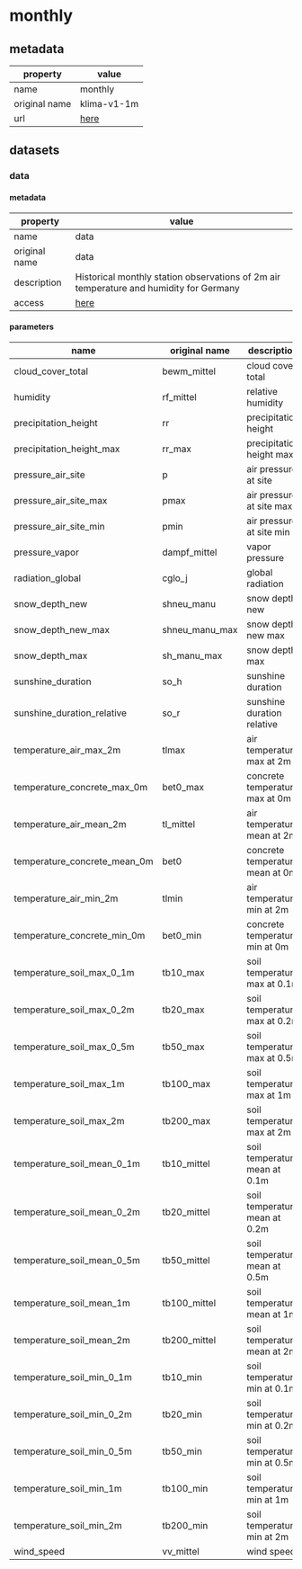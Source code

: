 # monthly

## metadata

| property      | value                                                   |
|---------------|---------------------------------------------------------|
| name          | monthly                                                 |
| original name | klima-v1-1m                                             |
| url           | [here](https://data.hub.zamg.ac.at/dataset/klima-v1-1m) |

## datasets

### data

#### metadata

| property      | value                                                                                  |
|---------------|----------------------------------------------------------------------------------------|
| name          | data                                                                                   |
| original name | data                                                                                   |
| description   | Historical monthly station observations of 2m air temperature and humidity for Germany |
| access        | [here](https://data.hub.zamg.ac.at/dataset/klima-v1-1m)                                |

#### parameters

| name                         | original name  | description                     | unit type       | unit          | constraints |
|------------------------------|----------------|---------------------------------|-----------------|---------------|-------------|
| cloud_cover_total            | bewm_mittel    | cloud cover total               | fraction        | %             | >=0,<=100   |
| humidity                     | rf_mittel      | relative humidity               | fraction        | %             | >=0,<=100   |
| precipitation_height         | rr             | precipitation height            | precipitation   | mm            | >=0         |
| precipitation_height_max     | rr_max         | precipitation height max        | precipitation   | mm            | >=0         |
| pressure_air_site            | p              | air pressure at site            | pressure        | hPa           | >=0         |
| pressure_air_site_max        | pmax           | air pressure at site max        | pressure        | hPa           | >=0         |
| pressure_air_site_min        | pmin           | air pressure at site min        | pressure        | hPa           | >=0         |
| pressure_vapor               | dampf_mittel   | vapor pressure                  | pressure        | hPa           | >=0         |
| radiation_global             | cglo_j         | global radiation                | energy_per_area | J/cm²         | >=0         |
| snow_depth_new               | shneu_manu     | snow depth new                  | length_short    | cm            | >=0         |
| snow_depth_new_max           | shneu_manu_max | snow depth new max              | length_short    | cm            | >=0         |
| snow_depth_max               | sh_manu_max    | snow depth max                  | length_short    | cm            | >=0         |
| sunshine_duration            | so_h           | sunshine duration               | time            | h             | >=0         |
| sunshine_duration_relative   | so_r           | sunshine duration relative      | fraction        | %             | >=0,<=100   |
| temperature_air_max_2m       | tlmax          | air temperature max at 2m       | temperature     | °C            | -           |
| temperature_concrete_max_0m  | bet0_max       | concrete temperature max at 0m  | temperature     | °C            | -           |
| temperature_air_mean_2m      | tl_mittel      | air temperature mean at 2m      | temperature     | °C            | -           |
| temperature_concrete_mean_0m | bet0           | concrete temperature mean at 0m | temperature     | °C            | -           |
| temperature_air_min_2m       | tlmin          | air temperature min at 2m       | temperature     | °C            | -           |
| temperature_concrete_min_0m  | bet0_min       | concrete temperature min at 0m  | temperature     | °C            | -           |
| temperature_soil_max_0_1m    | tb10_max       | soil temperature max at 0.1m    | temperature     | °C            | -           |
| temperature_soil_max_0_2m    | tb20_max       | soil temperature max at 0.2m    | temperature     | °C            | -           |
| temperature_soil_max_0_5m    | tb50_max       | soil temperature max at 0.5m    | temperature     | °C            | -           |
| temperature_soil_max_1m      | tb100_max      | soil temperature max at 1m      | temperature     | °C            | -           |
| temperature_soil_max_2m      | tb200_max      | soil temperature max at 2m      | temperature     | °C            | -           |
| temperature_soil_mean_0_1m   | tb10_mittel    | soil temperature mean at 0.1m   | temperature     | °C            | -           |
| temperature_soil_mean_0_2m   | tb20_mittel    | soil temperature mean at 0.2m   | temperature     | °C            | -           |
| temperature_soil_mean_0_5m   | tb50_mittel    | soil temperature mean at 0.5m   | temperature     | °C            | -           |
| temperature_soil_mean_1m     | tb100_mittel   | soil temperature mean at 1m     | temperature     | °C            | -           |
| temperature_soil_mean_2m     | tb200_mittel   | soil temperature mean at 2m     | temperature     | °C            | -           |
| temperature_soil_min_0_1m    | tb10_min       | soil temperature min at 0.1m    | temperature     | °C            | -           |
| temperature_soil_min_0_2m    | tb20_min       | soil temperature min at 0.2m    | temperature     | °C            | -           |
| temperature_soil_min_0_5m    | tb50_min       | soil temperature min at 0.5m    | temperature     | °C            | -           |
| temperature_soil_min_1m      | tb100_min      | soil temperature min at 1m      | temperature     | °C            | -           |
| temperature_soil_min_2m      | tb200_min      | soil temperature min at 2m      | temperature     | °C            | -           |
| wind_speed                   | vv_mittel      | wind speed                      | speed           | m/s           | >=0         |
